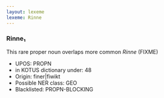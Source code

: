 ```yaml
---
layout: lexeme
lexeme: Rinne
---
```


###  Rinne₁

This rare proper noun overlaps more common *Rinne* (FIXME)
* UPOS:  PROPN
* in KOTUS dictionary under:  48
* Origin:  finer|fiwikt
* Possible NER class:  GEO
* Blacklisted:  PROPN-BLOCKING


